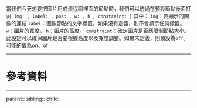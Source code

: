 當我們今天想要把圖片用成流程圖裡面的節點時，我們可以透過在預設節點後面打
`@{ img: , label: , pos: , w: , h , constraint: }`
其中：
`img`：要顯示的圖像的連結
`label`：圖像節點的文字標籤，如果沒有定義，則不會顯示任何標籤。
`w`：圖片的寬度。
`h`：圖片的高度。
`constraint`：確定圖片是否應限制節點大小。此設定可以確保圖片是否要根據高度以及寬度調整。如果未定義，則預設為`off`。可能的值為on、of

- - -
# 參考資料

- - -
parent::
sibling::
child::